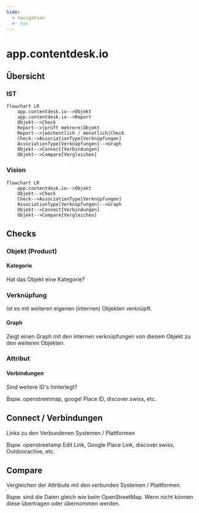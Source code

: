 ```yaml
---
hide:
  - navigation
  #- toc
---
```


# app.contentdesk.io

## Übersicht

### IST
``` mermaid
flowchart LR
    app.contentdesk.io-->Objekt
    app.contentdesk.io-->Report
    Objekt-->Check
    Report-->|prüft mehrere|Objekt
    Report-->|wöchentlich / monatlich|Check
    Check-->AssociationType[Verknüpfungen]
    AssociationType[Verknüpfungen]-->Graph
    Objekt-->Connect[Verbindungen]
    Objekt-->Compare[Vergleichen]
```

### Vision
``` mermaid
flowchart LR
    app.contentdesk.io-->Objekt
    Objekt-->Check
    Check-->AssociationType[Verknüpfungen]
    AssociationType[Verknüpfungen]-->Graph
    Objekt-->Connect[Verbindungen]
    Objekt-->Compare[Vergleichen]
```

## Checks

### Objekt (Product)

#### Kategorie

Hat das Objekt eine Kategorie?

### Verknüpfung

Ist es mit weiteren eigenen (internen) Objekten verknüpft.

#### Graph

Zeigt einen Graph mit den internen verknüpfungen von diesem Objekt zu den weiteren Objekten.

### Attribut

#### Verbindungen

Sind weitere ID's hinterlegt?

Bspw. openstreetmap, googel Place ID, discover.swiss, etc.


## Connect / Verbindungen

Links zu den Verbundenen Systemen / Plattformen

Bspw. openstreetamp Edit Link, Google Place Link, discover.swiss, Outdooractive, etc.

## Compare

Vergleichen der Attribute mit den verbunden Systemen / Plattformen.

Bspw. sind die Daten gleich wie beim OpenStreetMap. Wenn nicht können diese übertragen oder übernommen werden.